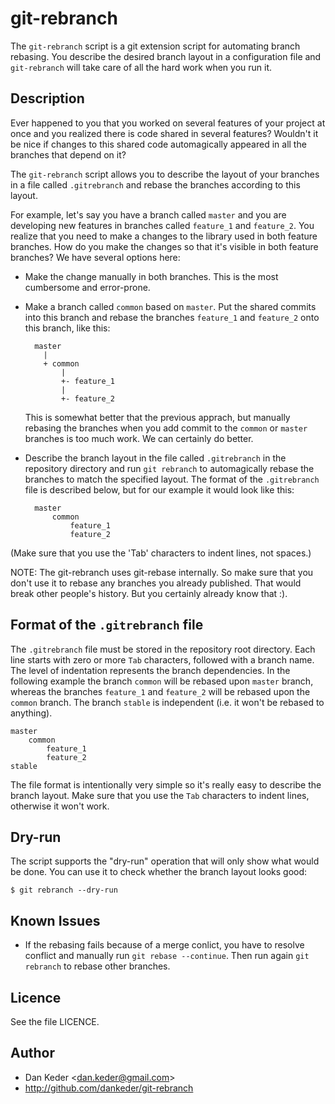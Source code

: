 git-rebranch
============

The `git-rebranch` script is a git extension script for automating branch
rebasing. You describe the desired branch layout in a configuration file and
`git-rebranch` will take care of all the hard work when you run it.


Description
-----------

Ever happened to you that you worked on several features of your project at once
and you realized there is code shared in several features? Wouldn't it be nice
if changes to this shared code automagically appeared in all the branches that
depend on it?

The `git-rebranch` script allows you to describe the layout of your branches in
a file called `.gitrebranch` and rebase the branches according to this layout.

For example, let's say you have a branch called `master` and you are developing
new features in branches called `feature_1` and `feature_2`. You realize that
you need to make a changes to the library used in both feature branches. How do
you make the changes so that it's visible in both feature branches?  We have
several options here:

- Make the change manually in both branches. This is the most cumbersome and
  error-prone.

- Make a branch called `common` based on `master`. Put the shared commits
  into this branch and rebase the branches `feature_1` and `feature_2` onto
  this branch, like this:

        master
          |
          + common
              |
              +- feature_1
              |
              +- feature_2


  This is somewhat better that the previous apprach, but manually rebasing the
  branches when you add commit to the `common` or `master` branches is too much
  work. We can certainly do better.

- Describe the branch layout in the file called `.gitrebranch` in the repository
  directory and run `git rebranch` to automagically rebase the branches to match
  the specified layout. The format of the `.gitrebranch` file is described
  below, but for our example it would look like this:

        master
        	common
        		feature_1
        		feature_2

(Make sure that you use the 'Tab' characters to indent lines, not spaces.)

NOTE: The git-rebranch uses git-rebase internally. So make sure that you don't use
it to rebase any branches you already published. That would break other people's
history. But you certainly already know that :).


Format of the `.gitrebranch` file
---------------------------------

The `.gitrebranch` file must be stored in the repository root directory. Each
line starts with zero or more `Tab` characters, followed with a branch name. The
level of indentation represents the branch dependencies. In the following
example the branch `common` will be rebased upon `master` branch, whereas the
branches `feature_1` and `feature_2` will be rebased upon the `common` branch.
The branch `stable` is independent (i.e. it won't be rebased to anything).

    master
    	common
    		feature_1
    		feature_2
    stable


The file format is intentionally very simple so it's really easy to describe the
branch layout. Make sure that you use the `Tab` characters to indent lines,
otherwise it won't work.


Dry-run
-------

The script supports the "dry-run" operation that will only show what would be
done. You can use it to check whether the branch layout looks good:

    $ git rebranch --dry-run


Known Issues
------------

- If the rebasing fails because of a merge conlict, you have to resolve
  conflict and manually run `git rebase --continue`. Then run again `git
  rebranch` to rebase other branches.


Licence
-------

See the file LICENCE.


Author
------

- Dan Keder <<dan.keder@gmail.com>>
- <http://github.com/dankeder/git-rebranch>
